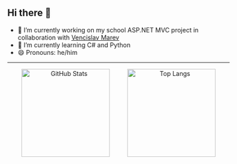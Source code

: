 ## Hi there 👋

- 🔭 I’m currently working on my school ASP.NET MVC project in collaboration with [Vencislav Marev](https://github.com/VenciMarev1)
- 🌱 I’m currently learning C# and Python
- 😄 Pronouns: he/him
<hr>

<div align="center" style="display: flex; justify-content: center; align-items: center; gap: 20px; max-width: 100%;">

  <img src="https://github-readme-stats-ruddy-mu-96.vercel.app/api?username=BogomilPetrov07&theme=github_dark&show_icons=true" alt="GitHub Stats" height="200"/>
  <br>
  <br>
  <img src="https://github-readme-stats.vercel.app/api/top-langs/?username=BogomilPetrov07&layout=compact&theme=github_dark" alt="Top Langs" height="200"/>

</div>
